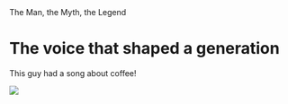 <html>
 <head>
  The Man, the Myth, the Legend
 <head/>
  <body>
    <h1>The voice that shaped a generation</h1>  
<p>This guy had a song about coffee!</p>

<!-- Easter Egg -->


  </body>
  
  <img src="https://www.biography.com/.image/t_share/MTE4MDAzNDEwNjg4MTE2MjM4/frank-sinatra-9484810-3-402.jpg"/>  
</html>

